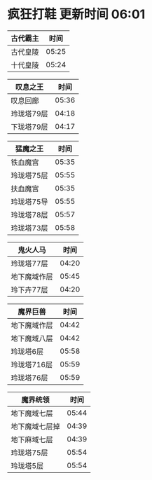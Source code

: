 # 疯狂打鞋 更新时间 06:01

| 古代霸主   | 时间    |
|--------|-------|
| 古代皇陵 | 05:25 |
| 十代皇陵 | 05:24 |

| 叹息之王   | 时间    |
|--------|-------|
| 叹息回廊 | 05:36 |
| 玲珑塔79层 | 04:18 |
| 下珑塔79层 | 04:17 |

| 猛魔之王   | 时间    |
|--------|-------|
| 铁血魔宫 | 05:35 |
| 玲珑塔75层 | 05:55 |
| 扶血魔宫 | 05:35 |
| 玲珑塔75导 | 05:55 |
| 玲珑塔78层 | 05:57 |
| 玲珑塔73层 | 05:58 |

| 鬼火人马   | 时间    |
|--------|-------|
| 玲珑塔77层 | 04:20 |
| 地下魔域作层 | 05:45 |
| 玲下卉77层 | 04:20 |

| 魔界巨兽   | 时间    |
|--------|-------|
| 地下魔域作层 | 04:42 |
| 地下魔域八层 | 04:42 |
| 玲珑塔6层 | 05:58 |
| 玲珑塔716层 | 05:59 |
| 玲珑塔76层 | 05:59 |

| 魔界统领   | 时间    |
|--------|-------|
| 地下魔域七层 | 05:44 |
| 地下魔域七层掉 | 04:39 |
| 地下麻域七层 | 04:39 |
| 玲珑塔75层 | 05:54 |
| 玲珑塔5层 | 05:54 |